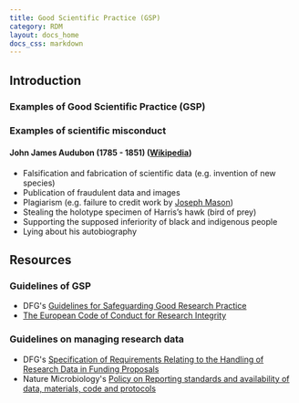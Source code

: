 ```yaml
---
title: Good Scientific Practice (GSP)
category: RDM
layout: docs_home
docs_css: markdown
---
```

## Introduction

### Examples of Good Scientific Practice (GSP)

### Examples of scientific misconduct

#### John James Audubon (1785 - 1851) ([Wikipedia](https://en.wikipedia.org/wiki/John_James_Audubon))
* Falsification and fabrication of scientific data (e.g. invention of new species)
* Publication of fraudulent data and images
* Plagiarism (e.g. failure to credit work by [Joseph Mason](https://en.wikipedia.org/wiki/Joseph_Mason_(artist)))
* Stealing the holotype specimen of Harris’s hawk (bird of prey)
* Supporting the supposed inferiority of black and indigenous people
* Lying about his autobiography

## Resources

### Guidelines of GSP
* DFG's [Guidelines for Safeguarding Good Research Practice](https://doi.org/10.5281/zenodo.6472827)
* [The European Code of Conduct for Research Integrity](https://www.allea.org/wp-content/uploads/2017/05/ALLEA-European-Code-of-Conduct-for-Research-Integrity-2017.pdf)

### Guidelines on managing research data
* DFG's [Specification of Requirements Relating to the Handling of Research Data in Funding Proposals](https://www.dfg.de/en/research_funding/announcements_proposals/2022/info_wissenschaft_22_25/index.html)
* Nature Microbiology's [Policy on Reporting standards and availability of data, materials, code and protocols](https://www.nature.com/nmicrobiol/editorial-policies/reporting-standards)
